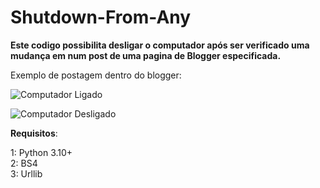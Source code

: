 # Shutdown-From-Any
**Este codigo possibilita desligar o computador após ser verificado uma mudança em num post de uma pagina de Blogger especificada.**

Exemplo de postagem dentro do blogger: 


![Computador Ligado](https://iili.io/M4Gzq7.png)




![Computador Desligado](https://iili.io/M4GTge.png)


**Requisitos**:

1: Python 3.10+   
2: BS4    
3: Urllib   


